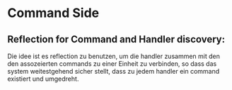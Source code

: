 # Command Side

## Reflection for Command and Handler discovery:

Die idee ist es reflection zu benutzen, um die handler zusammen mit den 
den assozeierten commands zu einer Einheit zu verbinden, so dass das system weitestgehend sicher stellt, dass 
zu jedem handler ein command existiert und umgedreht.